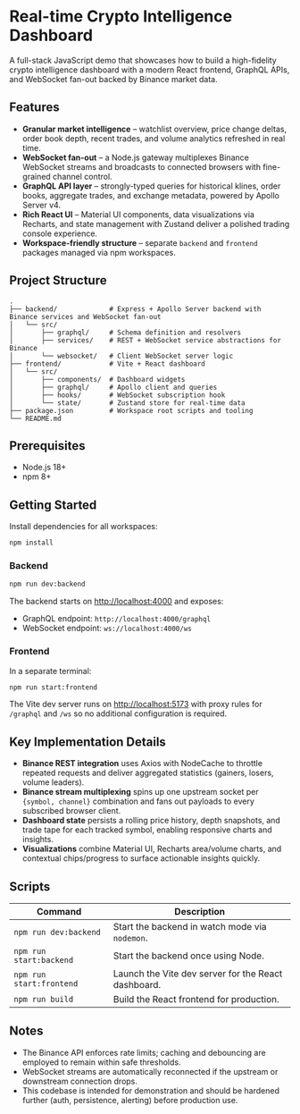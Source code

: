 # Real-time Crypto Intelligence Dashboard

A full-stack JavaScript demo that showcases how to build a high-fidelity crypto intelligence dashboard with a modern React frontend, GraphQL APIs, and WebSocket fan-out backed by Binance market data.

## Features

- **Granular market intelligence** – watchlist overview, price change deltas, order book depth, recent trades, and volume analytics refreshed in real time.
- **WebSocket fan-out** – a Node.js gateway multiplexes Binance WebSocket streams and broadcasts to connected browsers with fine-grained channel control.
- **GraphQL API layer** – strongly-typed queries for historical klines, order books, aggregate trades, and exchange metadata, powered by Apollo Server v4.
- **Rich React UI** – Material UI components, data visualizations via Recharts, and state management with Zustand deliver a polished trading console experience.
- **Workspace-friendly structure** – separate `backend` and `frontend` packages managed via npm workspaces.

## Project Structure

```
.
├── backend/             # Express + Apollo Server backend with Binance services and WebSocket fan-out
│   └── src/
│       ├── graphql/     # Schema definition and resolvers
│       ├── services/    # REST + WebSocket service abstractions for Binance
│       └── websocket/   # Client WebSocket server logic
├── frontend/            # Vite + React dashboard
│   └── src/
│       ├── components/  # Dashboard widgets
│       ├── graphql/     # Apollo client and queries
│       ├── hooks/       # WebSocket subscription hook
│       └── state/       # Zustand store for real-time data
├── package.json         # Workspace root scripts and tooling
└── README.md
```

## Prerequisites

- Node.js 18+
- npm 8+

## Getting Started

Install dependencies for all workspaces:

```bash
npm install
```

### Backend

```bash
npm run dev:backend
```

The backend starts on [http://localhost:4000](http://localhost:4000) and exposes:

- GraphQL endpoint: `http://localhost:4000/graphql`
- WebSocket endpoint: `ws://localhost:4000/ws`

### Frontend

In a separate terminal:

```bash
npm run start:frontend
```

The Vite dev server runs on [http://localhost:5173](http://localhost:5173) with proxy rules for `/graphql` and `/ws` so no additional configuration is required.

## Key Implementation Details

- **Binance REST integration** uses Axios with NodeCache to throttle repeated requests and deliver aggregated statistics (gainers, losers, volume leaders).
- **Binance stream multiplexing** spins up one upstream socket per `{symbol, channel}` combination and fans out payloads to every subscribed browser client.
- **Dashboard state** persists a rolling price history, depth snapshots, and trade tape for each tracked symbol, enabling responsive charts and insights.
- **Visualizations** combine Material UI, Recharts area/volume charts, and contextual chips/progress to surface actionable insights quickly.

## Scripts

| Command                | Description                                           |
| ---------------------- | ----------------------------------------------------- |
| `npm run dev:backend`  | Start the backend in watch mode via `nodemon`.        |
| `npm run start:backend`| Start the backend once using Node.                    |
| `npm run start:frontend` | Launch the Vite dev server for the React dashboard. |
| `npm run build`        | Build the React frontend for production.              |

## Notes

- The Binance API enforces rate limits; caching and debouncing are employed to remain within safe thresholds.
- WebSocket streams are automatically reconnected if the upstream or downstream connection drops.
- This codebase is intended for demonstration and should be hardened further (auth, persistence, alerting) before production use.
